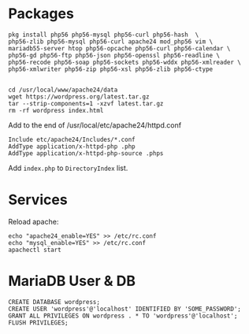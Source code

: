 # Packages

```
pkg install php56 php56-mysql php56-curl php56-hash  \
php56-zlib php56-mysql php56-curl apache24 mod_php56 vim \
mariadb55-server htop php56-opcache php56-curl php56-calendar \
php56-gd php56-ftp php56-json php56-openssl php56-readline \
php56-recode php56-soap php56-sockets php56-wddx php56-xmlreader \
php56-xmlwriter php56-zip php56-xsl php56-zlib php56-ctype


cd /usr/local/www/apache24/data
wget https://wordpress.org/latest.tar.gz
tar --strip-components=1 -xzvf latest.tar.gz
rm -rf wordpress index.html
```

Add to the end of /usr/local/etc/apache24/httpd.conf

```
Include etc/apache24/Includes/*.conf
AddType application/x-httpd-php .php
AddType application/x-httpd-php-source .phps
```

Add `index.php` to `DirectoryIndex` list.

# Services

Reload apache:

```
echo "apache24_enable=YES" >> /etc/rc.conf
echo "mysql_enable=YES" >> /etc/rc.conf
apachectl start
```

# MariaDB User & DB

```
CREATE DATABASE wordpress;
CREATE USER 'wordpress'@'localhost' IDENTIFIED BY 'SOME_PASSWORD';
GRANT ALL PRIVILEGES ON wordpress . * TO 'wordpress'@'localhost';
FLUSH PRIVILEGES;
```

